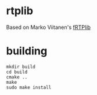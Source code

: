 # rtplib

Based on Marko Viitanen's [fRTPlib](https://github.com/fador/fRTPlib)

# building

```
mkdir build
cd build
cmake ..
make
sudo make install
```
